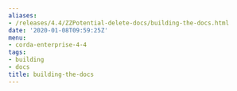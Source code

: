 ```yaml
---
aliases:
- /releases/4.4/ZZPotential-delete-docs/building-the-docs.html
date: '2020-01-08T09:59:25Z'
menu:
- corda-enterprise-4-4
tags:
- building
- docs
title: building-the-docs
---
```


